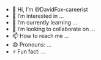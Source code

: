 - 👋 Hi, I’m @DavidFox-careerist
- 👀 I’m interested in ...
- 🌱 I’m currently learning ...
- 💞️ I’m looking to collaborate on ...
- 📫 How to reach me ...
- 😄 Pronouns: ...
- ⚡ Fun fact: ...

<!---
DavidFox-careerist/DavidFox-careerist is a ✨ special ✨ repository because its `README.md` (this file) appears on your GitHub profile.
You can click the Preview link to take a look at your changes.
--->
